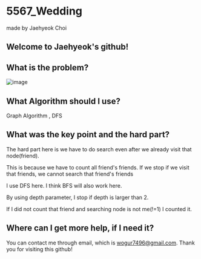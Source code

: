 # 5567_Wedding

made by Jaehyeok Choi

## Welcome to Jaehyeok's github!

## What is the problem?

![image](https://github.com/Choi-JaeHyeok-21500749/5567_Wedding/blob/main/5567_pro.PNG)

## What Algorithm should I use?

Graph Algorithm , DFS

## What was the key point and the hard part?

The hard part here is we have to do search even after we already visit that node(friend).

This is because we have to count all friend's friends. If we stop if we visit that friends, we cannot search that friend's friends

I use DFS here. I think BFS will also work here.

By using depth parameter, I stop if depth is larger than 2.

If I did not count that friend and searching node is not me(!=1) I counted it.

## Where can I get more help, if I need it?

You can contact me through email, which is wogur7496@gmail.com.
Thank you for visiting this github!
